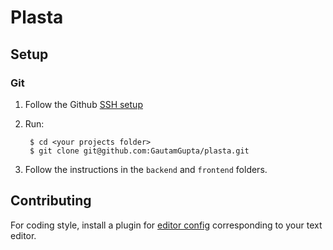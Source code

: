 # Plasta

## Setup

### Git

1. Follow the Github [SSH setup](https://help.github.com/articles/connecting-to-github-with-ssh/)

1. Run:

        $ cd <your projects folder>
        $ git clone git@github.com:GautamGupta/plasta.git

1. Follow the instructions in the `backend` and `frontend` folders.


## Contributing

For coding style, install a plugin for [editor config](https://editorconfig.org/#download) corresponding to your text editor.
